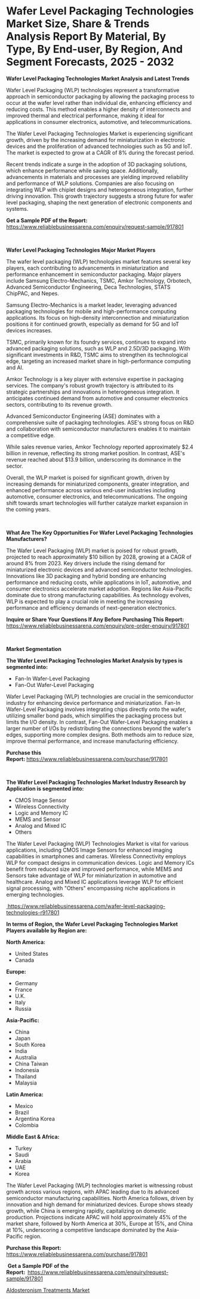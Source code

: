 <p><h1>Wafer Level Packaging Technologies Market Size, Share & Trends Analysis Report By Material, By Type, By End-user, By Region, And Segment Forecasts, 2025 - 2032</h1></p><p><strong>Wafer Level Packaging Technologies Market Analysis and Latest Trends</strong></p>
<p><p>Wafer Level Packaging (WLP) technologies represent a transformative approach in semiconductor packaging by allowing the packaging process to occur at the wafer level rather than individual die, enhancing efficiency and reducing costs. This method enables a higher density of interconnects and improved thermal and electrical performance, making it ideal for applications in consumer electronics, automotive, and telecommunications.</p><p>The Wafer Level Packaging Technologies Market is experiencing significant growth, driven by the increasing demand for miniaturization in electronic devices and the proliferation of advanced technologies such as 5G and IoT. The market is expected to grow at a CAGR of 8% during the forecast period. </p><p>Recent trends indicate a surge in the adoption of 3D packaging solutions, which enhance performance while saving space. Additionally, advancements in materials and processes are yielding improved reliability and performance of WLP solutions. Companies are also focusing on integrating WLP with chiplet designs and heterogeneous integration, further driving innovation. This growth trajectory suggests a strong future for wafer level packaging, shaping the next generation of electronic components and systems.</p></p>
<p><strong>Get a Sample PDF of the Report:&nbsp;</strong> <a href="https://www.reliablebusinessarena.com/enquiry/request-sample/917801?utm_campaign=2632&utm_medium=2&utm_source=Github&utm_content=ia&utm_term=07032025&utm_id=wafer-level-packaging-technologies">https://www.reliablebusinessarena.com/enquiry/request-sample/917801</a></p>
<p>&nbsp;</p>
<p><strong>Wafer Level Packaging Technologies Major Market Players</strong></p>
<p><p>The wafer level packaging (WLP) technologies market features several key players, each contributing to advancements in miniaturization and performance enhancement in semiconductor packaging. Major players include Samsung Electro-Mechanics, TSMC, Amkor Technology, Orbotech, Advanced Semiconductor Engineering, Deca Technologies, STATS ChipPAC, and Nepes.</p><p>Samsung Electro-Mechanics is a market leader, leveraging advanced packaging technologies for mobile and high-performance computing applications. Its focus on high-density interconnection and miniaturization positions it for continued growth, especially as demand for 5G and IoT devices increases.</p><p>TSMC, primarily known for its foundry services, continues to expand into advanced packaging solutions, such as WLP and 2.5D/3D packaging. With significant investments in R&D, TSMC aims to strengthen its technological edge, targeting an increased market share in high-performance computing and AI.</p><p>Amkor Technology is a key player with extensive expertise in packaging services. The company's robust growth trajectory is attributed to its strategic partnerships and innovations in heterogeneous integration. It anticipates continued demand from automotive and consumer electronics sectors, contributing to its revenue growth.</p><p>Advanced Semiconductor Engineering (ASE) dominates with a comprehensive suite of packaging technologies. ASE's strong focus on R&D and collaboration with semiconductor manufacturers enables it to maintain a competitive edge.</p><p>While sales revenue varies, Amkor Technology reported approximately $2.4 billion in revenue, reflecting its strong market position. In contrast, ASE's revenue reached about $13.9 billion, underscoring its dominance in the sector.</p><p>Overall, the WLP market is poised for significant growth, driven by increasing demands for miniaturized components, greater integration, and enhanced performance across various end-user industries including automotive, consumer electronics, and telecommunications. The ongoing shift towards smart technologies will further catalyze market expansion in the coming years.</p></p>
<p>&nbsp;</p>
<p><strong>What Are The Key Opportunities For Wafer Level Packaging Technologies Manufacturers?</strong></p>
<p><p>The Wafer Level Packaging (WLP) market is poised for robust growth, projected to reach approximately $10 billion by 2028, growing at a CAGR of around 8% from 2023. Key drivers include the rising demand for miniaturized electronic devices and advanced semiconductor technologies. Innovations like 3D packaging and hybrid bonding are enhancing performance and reducing costs, while applications in IoT, automotive, and consumer electronics accelerate market adoption. Regions like Asia-Pacific dominate due to strong manufacturing capabilities. As technology evolves, WLP is expected to play a crucial role in meeting the increasing performance and efficiency demands of next-generation electronics.</p></p>
<p><strong>Inquire or Share Your Questions If Any Before Purchasing This Report:</strong> <a href="https://www.reliablebusinessarena.com/enquiry/pre-order-enquiry/917801?utm_campaign=2632&utm_medium=2&utm_source=Github&utm_content=ia&utm_term=07032025&utm_id=wafer-level-packaging-technologies">https://www.reliablebusinessarena.com/enquiry/pre-order-enquiry/917801</a></p>
<p>&nbsp;</p>
<p><strong>Market Segmentation</strong></p>
<p><strong>The Wafer Level Packaging Technologies Market Analysis by types is segmented into:</strong></p>
<p><ul><li>Fan-In Wafer-Level Packaging</li><li>Fan-Out Wafer-Level Packaging</li></ul></p>
<p><p>Wafer Level Packaging (WLP) technologies are crucial in the semiconductor industry for enhancing device performance and miniaturization. Fan-In Wafer-Level Packaging involves integrating chips directly onto the wafer, utilizing smaller bond pads, which simplifies the packaging process but limits the I/O density. In contrast, Fan-Out Wafer-Level Packaging enables a larger number of I/Os by redistributing the connections beyond the wafer's edges, supporting more complex designs. Both methods aim to reduce size, improve thermal performance, and increase manufacturing efficiency.</p></p>
<p><strong>Purchase this Report:&nbsp;</strong><a href="https://www.reliablebusinessarena.com/purchase/917801?utm_campaign=2632&utm_medium=2&utm_source=Github&utm_content=ia&utm_term=07032025&utm_id=wafer-level-packaging-technologies">https://www.reliablebusinessarena.com/purchase/917801</a></p>
<p>&nbsp;</p>
<p><strong>The Wafer Level Packaging Technologies Market Industry Research by Application is segmented into:</strong></p>
<p><ul><li>CMOS Image Sensor</li><li>Wireless Connectivity</li><li>Logic and Memory IC</li><li>MEMS and Sensor</li><li>Analog and Mixed IC</li><li>Others</li></ul></p>
<p><p>The Wafer Level Packaging (WLP) Technologies Market is vital for various applications, including CMOS Image Sensors for enhanced imaging capabilities in smartphones and cameras. Wireless Connectivity employs WLP for compact designs in communication devices. Logic and Memory ICs benefit from reduced size and improved performance, while MEMS and Sensors take advantage of WLP for miniaturization in automotive and healthcare. Analog and Mixed IC applications leverage WLP for efficient signal processing, with "Others" encompassing niche applications in emerging technologies.</p></p>
<p><a href="https://www.reliablebusinessarena.com/wafer-level-packaging-technologies-r917801?utm_campaign=2632&utm_medium=2&utm_source=Github&utm_content=ia&utm_term=07032025&utm_id=wafer-level-packaging-technologies">&nbsp;https://www.reliablebusinessarena.com/wafer-level-packaging-technologies-r917801</a></p>
<p><strong>In terms of Region, the Wafer Level Packaging Technologies Market Players available by Region are:</strong></p>
<p>
    <p> <strong> North America: </strong>
        <ul>
            <li>United States</li>
            <li>Canada</li>
        </ul>
        </p> 
    <p> <strong> Europe: </strong>
        <ul>
            <li>Germany</li>
            <li>France</li>
            <li>U.K.</li>
            <li>Italy</li>
            <li>Russia</li>
        </ul>
        </p> 
    <p> <strong> Asia-Pacific: </strong>
        <ul>
            <li>China</li>
            <li>Japan</li>
            <li>South Korea</li>
            <li>India</li>
            <li>Australia</li>
            <li>China Taiwan</li>
            <li>Indonesia</li>
            <li>Thailand</li>
            <li>Malaysia</li>
        </ul>
        </p> 
    <p> <strong> Latin America: </strong>
        <ul>
            <li>Mexico</li>
            <li>Brazil</li>
            <li>Argentina Korea</li>
            <li>Colombia</li>
        </ul>
        </p> 
    <p> <strong> Middle East & Africa: </strong>
        <ul>
            <li>Turkey</li>
            <li>Saudi</li>
            <li>Arabia</li>
            <li>UAE</li>
            <li>Korea</li>
        </ul>
    </p>
    </p>
<p><p>The Wafer Level Packaging (WLP) technologies market is witnessing robust growth across various regions, with APAC leading due to its advanced semiconductor manufacturing capabilities. North America follows, driven by innovation and high demand for miniaturized devices. Europe shows steady growth, while China is emerging rapidly, capitalizing on domestic production. Projections indicate APAC will hold approximately 45% of the market share, followed by North America at 30%, Europe at 15%, and China at 10%, underscoring a competitive landscape dominated by the Asia-Pacific region.</p></p>
<p><strong>Purchase this Report: </strong><a href="https://www.reliablebusinessarena.com/purchase/917801?utm_campaign=2632&utm_medium=2&utm_source=Github&utm_content=ia&utm_term=07032025&utm_id=wafer-level-packaging-technologies">https://www.reliablebusinessarena.com/purchase/917801</a></p>
<p>&nbsp;<strong>Get a Sample PDF of the Report:&nbsp;&nbsp;</strong><a href="https://www.reliablebusinessarena.com/enquiry/request-sample/917801?utm_campaign=2632&utm_medium=2&utm_source=Github&utm_content=ia&utm_term=07032025&utm_id=wafer-level-packaging-technologies">https://www.reliablebusinessarena.com/enquiry/request-sample/917801</a></p>
<p><strong></strong></p>
<p><p><a href="https://github.com/bensemilia864/Market-Research-Report-List-1/blob/main/aldosteronism-treatments-market.md?utm_campaign=2632&utm_medium=2&utm_source=Github&utm_content=ia&utm_term=07032025&utm_id=wafer-level-packaging-technologies">Aldosteronism Treatments Market</a></p></p>
